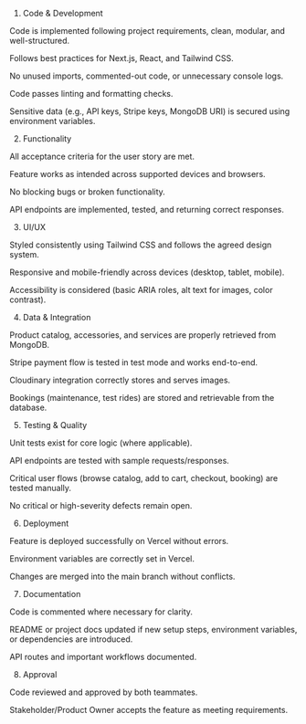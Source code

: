   1. Code & Development

Code is implemented following project requirements, clean, modular, and well-structured.

Follows best practices for Next.js, React, and Tailwind CSS.

No unused imports, commented-out code, or unnecessary console logs.

Code passes linting and formatting checks.

Sensitive data (e.g., API keys, Stripe keys, MongoDB URI) is secured using environment variables.

2. Functionality

All acceptance criteria for the user story are met.

Feature works as intended across supported devices and browsers.

No blocking bugs or broken functionality.

API endpoints are implemented, tested, and returning correct responses.

3. UI/UX

Styled consistently using Tailwind CSS and follows the agreed design system.

Responsive and mobile-friendly across devices (desktop, tablet, mobile).

Accessibility is considered (basic ARIA roles, alt text for images, color contrast).

4. Data & Integration

Product catalog, accessories, and services are properly retrieved from MongoDB.

Stripe payment flow is tested in test mode and works end-to-end.

Cloudinary integration correctly stores and serves images.

Bookings (maintenance, test rides) are stored and retrievable from the database.

5. Testing & Quality

Unit tests exist for core logic (where applicable).

API endpoints are tested with sample requests/responses.

Critical user flows (browse catalog, add to cart, checkout, booking) are tested manually.

No critical or high-severity defects remain open.

6. Deployment

Feature is deployed successfully on Vercel without errors.

Environment variables are correctly set in Vercel.

Changes are merged into the main branch without conflicts.

7. Documentation

Code is commented where necessary for clarity.

README or project docs updated if new setup steps, environment variables, or dependencies are introduced.

API routes and important workflows documented.

8. Approval

Code reviewed and approved by both teammates.

Stakeholder/Product Owner accepts the feature as meeting requirements.
